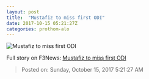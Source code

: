 ```yaml
---
layout: post
title:  "Mustafiz to miss first ODI"
date: 2017-10-15 05:21:27Z
categories: prothom-alo
---
```


![Mustafiz to miss first ODI](http://en.prothom-alo.com/contents/cache/images/1200x630x1/uploads/media/2017/10/15/4225972ebf0ea15b1d42baaef48afbc4-mostafis.jpg?jadewits_media_id=152165)




Full story on F3News: [Mustafiz to miss first ODI](http://www.f3nws.com/n/GB3KEJ)

> Posted on: Sunday, October 15, 2017 5:21:27 AM
